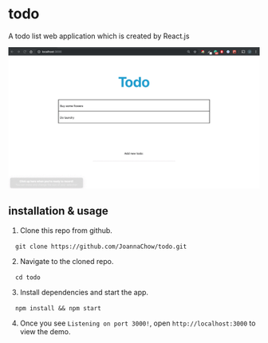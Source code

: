 # todo
A todo list web application which is created by React.js

![](https://github.com/joannachow/todo/blob/master/images/demo.gif)

## installation & usage
1. Clone this repo from github.

&ensp;&ensp;```git clone https://github.com/JoannaChow/todo.git```

2. Navigate to the cloned repo.

&ensp;&ensp;```cd todo```

3. Install dependencies and start the app.

&ensp;&ensp;```npm install && npm start```

4. Once you see `Listening on port 3000!`, open `http://localhost:3000` to view the demo.
